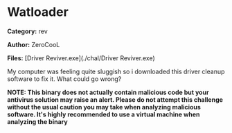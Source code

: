 # Watloader
**Category:** rev

**Author:** ZeroCooL

**Files:** [Driver Reviver.exe](./chal/Driver Reviver.exe)

My computer was feeling quite sluggish so i downloaded this driver cleanup software to fix it. What could go wrong?

**NOTE: This binary does not actually contain malicious code but your antivirus solution may raise an alert. Please do not attempt this challenge without the usual caution you may take when analyzing malicious software. It's highly recommended to use a virtual machine when analyzing the binary**
